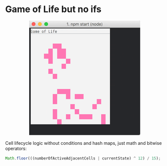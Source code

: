 # Game of Life but no ifs

<p align="center">
	<img width="353" style="max-width:100%" src="./demo.gif" alt="Conway's Game of Life demo: 'cells' waking up and falling asleep">
	<br>
</p>

Cell lifecycle logic without conditions and hash maps, just math and bitwise operators:

```js
Math.floor(((numberOfActiveAdjacentCells | currentState) ^ 12) / 15);
```
